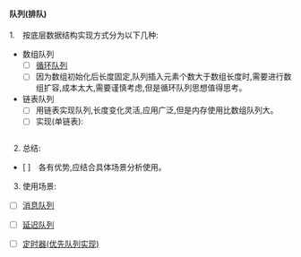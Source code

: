 #### 队列(排队)

1.　按底层数据结构实现方式分为以下几种:

- 数组队列
  - [ ] [循环队列](https://github.com/xuanchengsunjin/Jim_note/blob/sandbox/note/algorithm/data_structure/circle_queue.md)
  - [ ] 因为数组初始化后长度固定,队列插入元素个数大于数组长度时,需要进行数组扩容,成本太大,需要谨慎考虑,但是循环队列思想值得思考。
- 链表队列
  - [ ] 用链表实现队列,长度变化灵活,应用广泛,但是内存使用比数组队列大。
  - [ ] 实现(单链表):
  ```C++
  
  ```
2. 总结:
  - [ ]　各有优势,应结合具体场景分析使用。
  
3. 使用场景:
  - [ ] [消息队列](https://www.cnblogs.com/LipeiNet/p/9877189.html)
  - [ ] [延迟队列](https://github.com/xuanchengsunjin/Jim_note/edit/sandbox/note/tec_practice/delay_queue.md)
  - [ ] [定时器(优先队列实现)](https://github.com/xuanchengsunjin/Jim_note/edit/sandbox/note/tec_practice/delay_queue.md)
  
